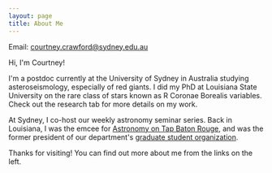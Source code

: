 ```yaml
---
layout: page
title: About Me
---
```


Email: courtney.crawford@sydney.edu.au

Hi, I'm Courtney!

I'm a postdoc currently at the University of Sydney in Australia studying asteroseismology, especially of red giants. I did my PhD at Louisiana State University on the rare class of stars known as R Coronae Borealis variables. Check out the research tab for more details on my work.

At Sydney, I co-host our weekly astronomy seminar series. Back in Louisiana, I was the emcee for [Astronomy on Tap Baton Rouge](https://www.facebook.com/aotbatonrouge/), and was the former president of our department's [graduate student organization](https://physgradorg.wixsite.com/mysite).

Thanks for visiting! You can find out more about me from the links on the left.



